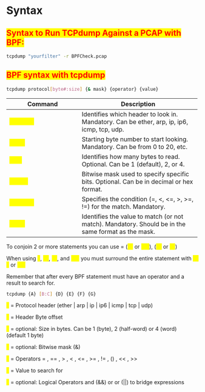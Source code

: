 # Syntax

## <mark style="color:red;">Syntax to Run TCPdump Against a PCAP with BPF:</mark>

```bash
tcpdump "yourfilter" -r BPFCheck.pcap
```

## <mark style="color:red;">BPF syntax with tcpdump</mark>

```bash
tcpdump protocol[byte#:size] {& mask} {operator} {value}
```

<table data-header-hidden data-full-width="true"><thead><tr><th width="175">Command</th><th>Description</th></tr></thead><tbody><tr><td><mark style="color:yellow;"><code>protocol</code></mark></td><td>Identifies which header to look in. Mandatory. Can be ether, arp, ip, ip6, icmp, tcp, udp.</td></tr><tr><td><mark style="color:yellow;"><code>byte#</code></mark></td><td>Starting byte number to start looking. Mandatory. Can be from 0 to 20, etc.</td></tr><tr><td><mark style="color:yellow;"><code>size</code></mark></td><td>Identifies how many bytes to read. Optional. Can be 1 (default), 2, or 4.</td></tr><tr><td><mark style="color:yellow;"><code>&#x26; mask</code></mark></td><td>Bitwise mask used to specify specific bits. Optional. Can be in decimal or hex format.</td></tr><tr><td><mark style="color:yellow;"><code>operator</code></mark></td><td>Specifies the condition (=, &#x3C;, &#x3C;=, >, >=, !=) for the match. Mandatory.</td></tr><tr><td><mark style="color:yellow;"><code>value</code></mark></td><td>Identifies the value to match (or not match). Mandatory. Should be in the same format as the mask.</td></tr></tbody></table>

To conjoin 2 or more statements you can use = (<mark style="color:yellow;">`&&`</mark> or <mark style="color:yellow;">`and`</mark>), (<mark style="color:yellow;">`||`</mark> or <mark style="color:yellow;">`or`</mark>)

When using <mark style="color:yellow;">`&`</mark>, <mark style="color:yellow;">`&&`</mark>, <mark style="color:yellow;">`||`</mark>, and <mark style="color:yellow;">`( )`</mark> you must surround the entire statement with <mark style="color:yellow;">`" "`</mark> or <mark style="color:yellow;">`' '`</mark>

Remember that after every BPF statement must have an operator and a result to search for.

```bash
tcpdump {A} [B:C] {D} {E} {F} {G}
```

<mark style="color:yellow;">`A`</mark> = Protocol header (ether | arp | ip | ip6 | icmp | tcp | udp)

<mark style="color:yellow;">`B`</mark> = Header Byte offset

<mark style="color:yellow;">`C`</mark> = optional: Size in bytes. Can be 1 (byte), 2 (half-word) or 4 (word) (default 1 byte)

<mark style="color:yellow;">`D`</mark> = optional: Bitwise mask (&)

<mark style="color:yellow;">`E`</mark> = Operators = , == , > , < , <= , >= , != , () , << , >>

<mark style="color:yellow;">`F`</mark> = Value to search for

<mark style="color:yellow;">`G`</mark> = optional: Logical Operators and (&&) or or (||) to bridge expressions
